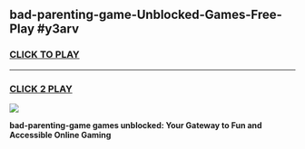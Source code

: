 
## bad-parenting-game-Unblocked-Games-Free-Play #y3arv
<h3>
<a href="https://us.freeplayer.one?title=bad-parenting-game&ref=9M">CLICK TO PLAY</a></h3>
<hr>

<h3>
<a href="https://us.freeplayer.one?title=bad-parenting-game&ref=9M">CLICK 2 PLAY</a>
  
</h3>

<a href="https://us.freeplayer.one?title=bad-parenting-game&ref=9M"><img src="https://clearcache.store/games.png"></a>


**bad-parenting-game games unblocked: Your Gateway to Fun and Accessible Online Gaming**
